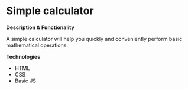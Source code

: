 # Simple calculator

**Description & Functionality**

A simple calculator will help you quickly and conveniently perform basic mathematical operations.

**Technologies**

- HTML
- CSS
- Basic JS
